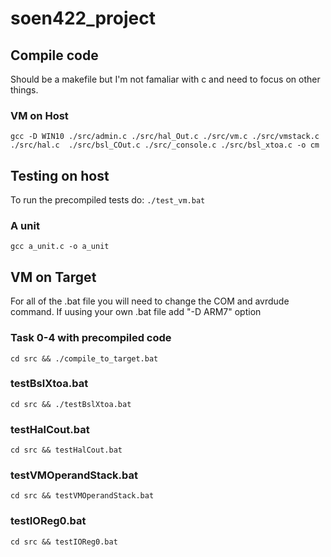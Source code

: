 # soen422_project

## Compile code
Should be a makefile but I'm not famaliar with c and need to focus on other things.

### VM on Host
`gcc -D WIN10 ./src/admin.c ./src/hal_Out.c ./src/vm.c ./src/vmstack.c  ./src/hal.c  ./src/bsl_COut.c ./src/_console.c ./src/bsl_xtoa.c -o cm`    

## Testing on host
To run the precompiled tests do:
`./test_vm.bat`


### A unit
`gcc a_unit.c -o a_unit`




## VM on Target
For all of the .bat file you will need to change the COM and avrdude command.
If uusing your own .bat file add "-D ARM7" option 

### Task 0-4 with precompiled code
`cd src && ./compile_to_target.bat`

### testBslXtoa.bat
`cd src && ./testBslXtoa.bat`


### testHalCout.bat
`cd src && testHalCout.bat`

### testVMOperandStack.bat
`cd src && testVMOperandStack.bat`

### testIOReg0.bat
`cd src && testIOReg0.bat`